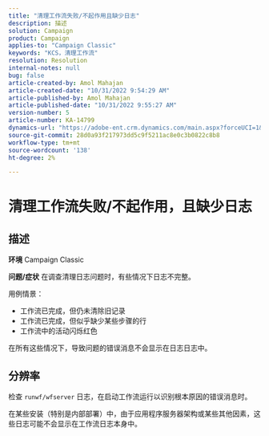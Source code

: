 ```yaml
---
title: "清理工作流失败/不起作用且缺少日志"
description: 描述
solution: Campaign
product: Campaign
applies-to: "Campaign Classic"
keywords: "KCS，清理工作流"
resolution: Resolution
internal-notes: null
bug: false
article-created-by: Amol Mahajan
article-created-date: "10/31/2022 9:54:29 AM"
article-published-by: Amol Mahajan
article-published-date: "10/31/2022 9:55:27 AM"
version-number: 5
article-number: KA-14799
dynamics-url: "https://adobe-ent.crm.dynamics.com/main.aspx?forceUCI=1&pagetype=entityrecord&etn=knowledgearticle&id=252b33fe-0159-ed11-9561-6045bd006079"
source-git-commit: 28d0a93f217973dd5c9f5211ac8e0c3b0822c8b8
workflow-type: tm+mt
source-wordcount: '138'
ht-degree: 2%

---
```


# 清理工作流失败/不起作用，且缺少日志

## 描述

<b>环境</b>
Campaign Classic


<b>问题/症状</b>
在调查清理日志问题时，有些情况下日志不完整。

用例情景：

- 工作流已完成，但仍未清除旧记录
- 工作流已完成，但似乎缺少某些步骤的行
- 工作流中的活动闪烁红色


在所有这些情况下，导致问题的错误消息不会显示在日志日志中。


## 分辨率


检查 `runwf/wfserver` 日志，在启动工作流运行以识别根本原因的错误消息时。

在某些安装（特别是内部部署）中，由于应用程序服务器架构或某些其他因素，这些日志可能不会显示在工作流日志本身中。
